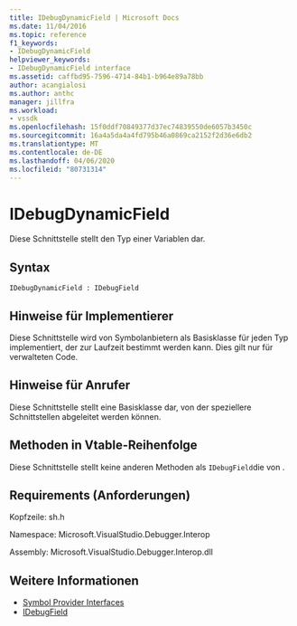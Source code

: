 ```yaml
---
title: IDebugDynamicField | Microsoft Docs
ms.date: 11/04/2016
ms.topic: reference
f1_keywords:
- IDebugDynamicField
helpviewer_keywords:
- IDebugDynamicField interface
ms.assetid: caffbd95-7596-4714-84b1-b964e89a78bb
author: acangialosi
ms.author: anthc
manager: jillfra
ms.workload:
- vssdk
ms.openlocfilehash: 15f0ddf70849377d37ec74839550de6057b3450c
ms.sourcegitcommit: 16a4a5da4a4fd795b46a0869ca2152f2d36e6db2
ms.translationtype: MT
ms.contentlocale: de-DE
ms.lasthandoff: 04/06/2020
ms.locfileid: "80731314"
---
```

# <a name="idebugdynamicfield"></a>IDebugDynamicField
Diese Schnittstelle stellt den Typ einer Variablen dar.

## <a name="syntax"></a>Syntax

```
IDebugDynamicField : IDebugField
```

## <a name="notes-for-implementers"></a>Hinweise für Implementierer
 Diese Schnittstelle wird von Symbolanbietern als Basisklasse für jeden Typ implementiert, der zur Laufzeit bestimmt werden kann. Dies gilt nur für verwalteten Code.

## <a name="notes-for-callers"></a>Hinweise für Anrufer
 Diese Schnittstelle stellt eine Basisklasse dar, von der speziellere Schnittstellen abgeleitet werden können.

## <a name="methods-in-vtable-order"></a>Methoden in Vtable-Reihenfolge
 Diese Schnittstelle stellt keine anderen Methoden als `IDebugField`die von .

## <a name="requirements"></a>Requirements (Anforderungen)
 Kopfzeile: sh.h

 Namespace: Microsoft.VisualStudio.Debugger.Interop

 Assembly: Microsoft.VisualStudio.Debugger.Interop.dll

## <a name="see-also"></a>Weitere Informationen
- [Symbol Provider Interfaces](../../../extensibility/debugger/reference/symbol-provider-interfaces.md)
- [IDebugField](../../../extensibility/debugger/reference/idebugfield.md)
